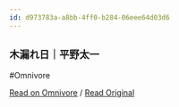 ```yaml
---
id: d973783a-a8bb-4ff0-b284-06eee64d03d6
---
```


## `木漏れ日｜平野太一`
#Omnivore

[Read on Omnivore](https://omnivore.app/me/-190fe82bdd3) / [Read Original](https://note.com/yriica/n/nbba8d15ef00d)


